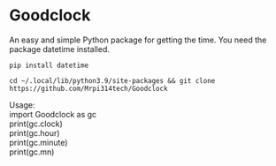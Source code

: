 # Goodclock
An easy and simple Python package for getting the time. You need the package datetime installed.
<pre><code>pip install datetime</code></pre>
<pre><code>cd ~/.local/lib/python3.9/site-packages && git clone https://github.com/Mrpi314tech/Goodclock</code></pre>
Usage:
<br>
import Goodclock as gc
<br>
print(gc.clock)
<br>
print(gc.hour)
<br>
print(gc.minute)
<br>
print(gc.mn)
